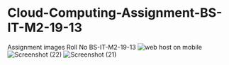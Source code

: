 # Cloud-Computing-Assignment-BS-IT-M2-19-13
Assignment images Roll No BS-IT-M2-19-13
![web host on mobile](https://user-images.githubusercontent.com/113752191/191008234-d2fee684-17d2-498d-9a99-92febbcfb073.jpg)
![Screenshot (22)](https://user-images.githubusercontent.com/113752191/191008262-8ac251f6-9023-4a1e-8b30-51e7d41f3a56.png)
![Screenshot (21)](https://user-images.githubusercontent.com/113752191/191008319-14ede203-a1e5-4824-b088-875b5fbed128.png)
